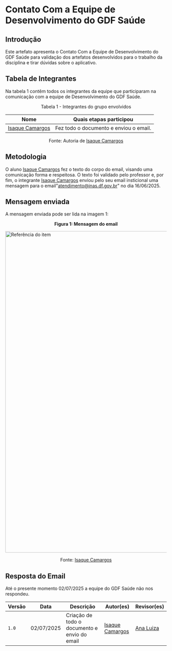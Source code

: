 # Contato Com a Equipe de Desenvolvimento do GDF Saúde

## Introdução 

Este artefato apresenta o Contato Com a Equipe de Desenvolvimento do GDF Saúde para validação dos artefatos desenvolvidos para o trabalho da disciplina e tirar dúvidas sobre o aplicativo. 

## Tabela de Integrantes

Na tabela 1 contêm todos os integrantes da equipe que participaram na comunicação com a equipe de Desenvolvimento do GDF Saúde.

<p align="center">Tabela 1 - Integrantes do grupo envolvidos</p>

<div align="center">
    <table>
        <thead>
            <tr>
                <th>Nome</th>
                <th>Quais etapas participou</th>
            </tr>
        </thead>
        <tbody>
            <tr>
                <td><a href="https://github.com/isaqzin">Isaque Camargos</a></td>
                <td>Fez todo o documento e enviou o email. </td>
            </tr>
        </tbody>
    </table>
</div>

<p  align="center">Fonte: Autoria de <a href="https://github.com/isaqzin">Isaque Camargos</a></p>

## Metodologia 

O aluno [Isaque Camargos](https://github.com/isaqzin) fez o texto do corpo do email, visando uma comunicação forma e respeitosa. O texto foi validado pelo professor e, por fim, o integrante [Isaque Camargos](https://github.com/isaqzin) enviou pelo seu email insticional uma mensagem para o email"atendimento@inas.df.gov.br" no dia 16/06/2025. 



## Mensagem enviada

A mensagem enviada pode ser lida na imagem 1: 

<p align="center"><strong>Figura 1: Mensagem do email</strong></p>
<img src="..\assets\email\image.png" alt="Referência do item" width="1000px">

<p align="center">Fonte: <a href="https://github.com/isaqzin">Isaque Camargos</a> </p>


## Resposta do Email 

Até o presente momento 02/07/2025 a equipe do GDF Saúde não nos respondeu. 

| Versão | Data | Descrição | Autor(es) | Revisor(es) |
|--------|------|-----------|-----------|-------------|
| `1.0` | 02/07/2025 | Criação de todo o documento e envio do email| [Isaque Camargos](https://github.com/isaqzin) | [Ana Luiza](https://github.com/Ana-Luiza-SC) |

